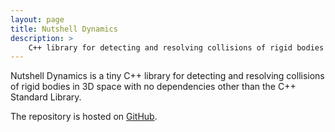 ```yaml
---
layout: page
title: Nutshell Dynamics
description: >
    C++ library for detecting and resolving collisions of rigid bodies in 3D space
---
```


Nutshell Dynamics is a tiny C++ library for detecting and resolving collisions of rigid
bodies in 3D space with no dependencies other than the C++ Standard Library.

The repository is hosted on [GitHub][].

[GitHub]: https://github.com/meribold/nutshell_dynamics

<!-- vim: set tw=90 sts=-1 sw=4 et spell: -->
